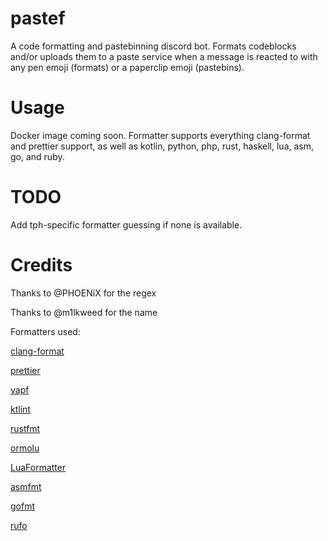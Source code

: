 # pastef
A code formatting and pastebinning discord bot. Formats codeblocks and/or uploads them to a paste service when a message is reacted to with any pen emoji (formats) or a paperclip emoji (pastebins). 

# Usage
Docker image coming soon.
Formatter supports everything clang-format and prettier support, as well as kotlin, python, php, rust, haskell, lua, asm, go, and ruby.

# TODO
Add tph-specific formatter guessing if none is available.

# Credits
Thanks to @PHOENiX for the regex

Thanks to @m1lkweed for the name

Formatters used:

[clang-format](https://clang.llvm.org/docs/ClangFormat.html)

[prettier](https://prettier.io)

[yapf](https://github.com/google/yapf)

[ktlint](https://github.com/pinterest/ktlint)

[rustfmt](https://github.com/rust-lang/rustfmt)

[ormolu](https://github.com/tweag/ormolu)

[LuaFormatter](https://github.com/Koihik/LuaFormatter)

[asmfmt](https://github.com/klauspost/asmfmt)

[gofmt](https://golang.org/cmd/gofmt/)

[rufo](https://github.com/ruby-formatter/rufo)
